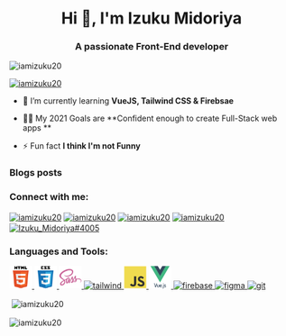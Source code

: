 <!-- # modal-project

## Project setup
```
npm install
```

### Compiles and hot-reloads for development
```
npm run serve
```

### Compiles and minifies for production
```
npm run build
```

### Customize configuration
See [Configuration Reference](https://cli.vuejs.org/config/). -->



<h1 align="center">Hi 👋, I'm Izuku Midoriya</h1>
<h3 align="center">A passionate Front-End developer</h3>

<p align="left"> <img src="https://komarev.com/ghpvc/?username=iamizuku20&label=Profile%20views&color=0e75b6&style=flat" alt="iamizuku20" /> </p>

<p align="left"> <a href="https://twitter.com/iamizuku20" target="blank"><img src="https://img.shields.io/twitter/follow/iamizuku20?logo=twitter&style=for-the-badge" alt="iamizuku20" /></a> </p>

- 🌱 I’m currently learning **VueJS, Tailwind CSS & Firebsae**

- 👨‍💻 My 2021 Goals are **Confident enough to create Full-Stack web apps **

- ⚡ Fun fact **I think I'm not Funny**

### Blogs posts
<!-- BLOG-POST-LIST:START -->
<!-- BLOG-POST-LIST:END -->

<h3 align="left">Connect with me:</h3>
<p align="left">
<a href="https://dev.to/iamizuku20" target="blank"><img align="center" src="https://cdn.jsdelivr.net/npm/simple-icons@3.0.1/icons/dev-dot-to.svg" alt="iamizuku20" height="30" width="40" /></a>
<a href="https://twitter.com/iamizuku20" target="blank"><img align="center" src="https://raw.githubusercontent.com/rahuldkjain/github-profile-readme-generator/master/src/images/icons/Social/twitter.svg" alt="iamizuku20" height="30" width="40" /></a>
<a href="https://fb.com/iamizuku20" target="blank"><img align="center" src="https://raw.githubusercontent.com/rahuldkjain/github-profile-readme-generator/master/src/images/icons/Social/facebook.svg" alt="iamizuku20" height="30" width="40" /></a>
<a href="https://instagram.com/iamizuku20" target="blank"><img align="center" src="https://raw.githubusercontent.com/rahuldkjain/github-profile-readme-generator/master/src/images/icons/Social/instagram.svg" alt="iamizuku20" height="30" width="40" /></a>
<a href="https://discord.gg/Izuku_Midoriya#4005" target="blank"><img align="center" src="https://raw.githubusercontent.com/rahuldkjain/github-profile-readme-generator/master/src/images/icons/Social/discord.svg" alt="Izuku_Midoriya#4005" height="30" width="40" /></a>
</p>

<h3 align="left">Languages and Tools:</h3>
<p align="left"> <a href="https://www.w3.org/html/" target="_blank"> <img src="https://raw.githubusercontent.com/devicons/devicon/master/icons/html5/html5-original-wordmark.svg" alt="html5" width="40" height="40"/> </a> <a href="https://www.w3schools.com/css/" target="_blank"> <img src="https://raw.githubusercontent.com/devicons/devicon/master/icons/css3/css3-original-wordmark.svg" alt="css3" width="40" height="40"/> </a> <a href="https://sass-lang.com" target="_blank"> <img src="https://raw.githubusercontent.com/devicons/devicon/master/icons/sass/sass-original.svg" alt="sass" width="40" height="40"/> </a> <a href="https://tailwindcss.com/" target="_blank"> <img src="https://www.vectorlogo.zone/logos/tailwindcss/tailwindcss-icon.svg" alt="tailwind" width="40" height="40"/> </a> <a href="https://developer.mozilla.org/en-US/docs/Web/JavaScript" target="_blank"> <img src="https://raw.githubusercontent.com/devicons/devicon/master/icons/javascript/javascript-original.svg" alt="javascript" width="40" height="40"/> </a> <a href="https://vuejs.org/" target="_blank"> <img src="https://raw.githubusercontent.com/devicons/devicon/master/icons/vuejs/vuejs-original-wordmark.svg" alt="vuejs" width="40" height="40"/> </a> <a href="https://firebase.google.com/" target="_blank"> <img src="https://www.vectorlogo.zone/logos/firebase/firebase-icon.svg" alt="firebase" width="40" height="40"/> </a> <a href="https://www.figma.com/" target="_blank"> <img src="https://www.vectorlogo.zone/logos/figma/figma-icon.svg" alt="figma" width="40" height="40"/> </a> <a href="https://git-scm.com/" target="_blank"> <img src="https://www.vectorlogo.zone/logos/git-scm/git-scm-icon.svg" alt="git" width="40" height="40"/> </a>
 </p>

<p>&nbsp;<img align="center" src="https://github-readme-stats.vercel.app/api?username=iamizuku20&show_icons=true&locale=en" alt="iamizuku20" /></p>

<p><img align="center" src="https://github-readme-streak-stats.herokuapp.com/?user=iamizuku20&" alt="iamizuku20" /></p>
